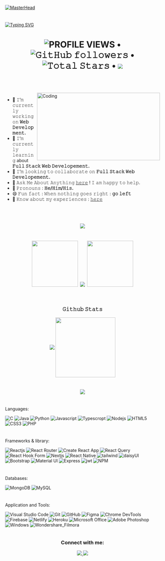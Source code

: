 [![MasterHead](https://www.internetcreation.net/wp-content/uploads/2015/04/banner-web-development.png)](https://mdshahariarrahman.netlify.app/)

<h1></h1>

[![Typing SVG](https://readme-typing-svg.herokuapp.com?font=&size=48&duration=7000&color=26B2C9&center=true&vCenter=true&multiline=true&width=1500&height=125&lines=Hello+there!%F0%9F%91%8B%2C+I'm+Md.+Shahariar+Rahman;working+as+a+frontend+developer)](https://git.io/typing-svg)

<h1 align="center">
  <img alt = "PROFILE VIEWS" src="https://komarev.com/ghpvc/?username=shahariarrahman&color=brightgreen&style=flat&label=PROFILE+VIEWS"> •   
  <img alt="𝙶𝚒𝚝𝙷𝚞𝚋 𝚏𝚘𝚕𝚕𝚘𝚠𝚎𝚛𝚜" src="https://img.shields.io/github/followers/shahariarrahman?label=FOLLOWERS&style=flat"> •
  <img src="https://img.shields.io/github/stars/shahariarrahman?label=STARS&style=flat" alt="𝚃𝚘𝚝𝚊𝚕 𝚂𝚝𝚊𝚛𝚜"> •
  <a href="https://github.com/sponsors/shahariarrahman"><img src="https://img.shields.io/static/v1?label=SPONSOR&message=%E2%9D%A4&logo=GitHub&color=%23fe8e86&style=flat"/></a><br><br>
</h1>

<br>
<img height="220" width="400" align="right" alt="Coding" src="https://cdn.dribbble.com/users/1162077/screenshots/5403918/media/a85c0dcdcc774c6f340b07518363d6fb.gif"/>

- 🔭 𝙸’𝚖 𝚌𝚞𝚛𝚛𝚎𝚗𝚝𝚕𝚢 𝚠𝚘𝚛𝚔𝚒𝚗𝚐 𝚘𝚗 **𝚆𝚎𝚋 𝙳𝚎𝚟𝚎𝚕𝚘𝚙𝚖𝚎𝚗𝚝.**
- 🌱 𝙸’𝚖 𝚌𝚞𝚛𝚛𝚎𝚗𝚝𝚕𝚢 𝚕𝚎𝚊𝚛𝚗𝚒𝚗𝚐 about **𝙵𝚞𝚕𝚕 𝚂𝚝𝚊𝚌𝚔 𝚆𝚎𝚋 𝙳𝚎𝚟𝚎𝚕𝚘𝚙𝚎𝚖𝚎𝚗𝚝.**
- 👯 𝙸’𝚖 𝚕𝚘𝚘𝚔𝚒𝚗𝚐 𝚝𝚘 𝚌𝚘𝚕𝚕𝚊𝚋𝚘𝚛𝚊𝚝𝚎 𝚘𝚗 **𝙵𝚞𝚕𝚕 𝚂𝚝𝚊𝚌𝚔 𝚆𝚎𝚋 𝙳𝚎𝚟𝚎𝚕𝚘𝚙𝚎𝚖𝚎𝚗𝚝.**
- 💬 𝙰𝚜𝚔 𝙼𝚎 𝙰𝚋𝚘𝚞𝚝 𝙰𝚗𝚢𝚝𝚑𝚒𝚗𝚐 [𝚑𝚎𝚛𝚎](https://www.linkedin.com/in/mdshahariarrahman/) ! 𝙸 𝚊𝚖 𝚑𝚊𝚙𝚙𝚢 𝚝𝚘 𝚑𝚎𝚕𝚙.
- 👨‍ 𝙿𝚛𝚘𝚗𝚘𝚞𝚗𝚜 : **𝙷𝚎/𝙷𝚒𝚖/𝙷𝚒𝚜.**
- 😄 𝙵𝚞𝚗 𝚏𝚊𝚌𝚝 : 𝚆𝚑𝚎𝚗 𝚗𝚘𝚝𝚑𝚒𝚗𝚐 𝚐𝚘𝚎𝚜 𝚛𝚒𝚐𝚑𝚝 : **𝚐𝚘 𝚕𝚎𝚏𝚝**
- 📄 𝙺𝚗𝚘𝚠 𝚊𝚋𝚘𝚞𝚝 𝚖𝚢 𝚎𝚡𝚙𝚎𝚛𝚒𝚎𝚗𝚌𝚎𝚜 : [𝚑𝚎𝚛𝚎](https://drive.google.com/file/d/1FxRPKE9qWlRZWjyEHMib-rFgef3LcgtA/view)

<br/>
<h1></h1>

<h1 align="center">
  <img src="https://github-profile-trophy.vercel.app/?username=shahariarrahman&&margin-w=15&margin-h=15&no-bg=true&no-frame=true&theme=juicyfresh">
</h1>
<h1 align="center">
  <img height="150" width="150" src="https://i.ibb.co/1QTBkFN/left.webp">
  <img align="center" src="https://github-readme-streak-stats.herokuapp.com/?user=shahariarrahman&theme=dark&hide_border=true"/>
  <img height="150" width="150" src="https://i.ibb.co/TrNhMtt/right.webp">
  <br/> <br/>
</h1>


<!-- 
<p align="center">
  <h3 align="center">𝙻𝙰𝙽𝙶𝚄𝙰𝙶𝙴𝚂 𝙰𝙽𝙳 𝚃𝙾𝙾𝙻𝚂</h3>
  <br/>
  <code><img height="40" width="40" src="https://raw.githubusercontent.com/github/explore/80688e429a7d4ef2fca1e82350fe8e3517d3494d/topics/android/android.png"></code>
  <code><img height="40" width="40" src="https://raw.githubusercontent.com/github/explore/80688e429a7d4ef2fca1e82350fe8e3517d3494d/topics/kotlin/kotlin.png"></code>
  <code><img height="40" width="40" src="https://images.vexels.com/media/users/3/166401/isolated/preview/b82aa7ac3f736dd78570dd3fa3fa9e24-java-programming-language-icon-by-vexels.png"></code>
  <code><img height="40" width="40" src="https://raw.githubusercontent.com/github/explore/80688e429a7d4ef2fca1e82350fe8e3517d3494d/topics/python/python.png"></code>
  <code><img height="40" width="40" src="https://www.naveedashfaq.me/img/c++.png"></code>
  <code><img height="40" width="40" src="https://cdn.iconscout.com/icon/free/png-512/c-programming-569564.png"></code>
  <code><img height="40" width="40" src="https://raw.githubusercontent.com/github/explore/80688e429a7d4ef2fca1e82350fe8e3517d3494d/topics/html/html.png"></code>
  <code><img height="40" width="40" src="https://cdn.iconscout.com/icon/free/png-256/css-131-722685.png"></code>
  <code><img height="40" width="40" src="https://raw.githubusercontent.com/github/explore/80688e429a7d4ef2fca1e82350fe8e3517d3494d/topics/javascript/javascript.png">   </code>
  <code><img height="40" width="40" src="https://upload.wikimedia.org/wikipedia/commons/thumb/3/3f/Git_icon.svg/1024px-Git_icon.svg.png"></code>
  <code><img height="40" width="40" src="https://raw.githubusercontent.com/github/explore/80688e429a7d4ef2fca1e82350fe8e3517d3494d/topics/github-api/github-api.png"> </code>
  <code><img height="40" width="40" src="https://raw.githubusercontent.com/github/explore/80688e429a7d4ef2fca1e82350fe8e3517d3494d/topics/firebase/firebase.png"> </code>
  <code><img height="40" width="40" src="https://raw.githubusercontent.com/github/explore/80688e429a7d4ef2fca1e82350fe8e3517d3494d/topics/jupyter-notebook/jupyter-notebook.png"></code>
  <code><img height="40" width="40" src="https://raw.githubusercontent.com/github/explore/80688e429a7d4ef2fca1e82350fe8e3517d3494d/topics/atom/atom.png"></code>
  <code><img height="40" width="40" src="https://raw.githubusercontent.com/github/explore/80688e429a7d4ef2fca1e82350fe8e3517d3494d/topics/bootstrap/bootstrap.png"> </code>
  <code><img height="40" width="40" src="https://encrypted-tbn0.gstatic.com/images?q=tbn:ANd9GcRT1PKsfJXnxOqnTRiIZ8VcdJDYBXD-qZnnpw&usqp=CAU"></code>
  <code><img height="40" width="40" src="https://raw.githubusercontent.com/github/explore/80688e429a7d4ef2fca1e82350fe8e3517d3494d/topics/angular/angular.png"></code>
  <code><img height="40" width="40" src="https://raw.githubusercontent.com/github/explore/80688e429a7d4ef2fca1e82350fe8e3517d3494d/topics/ubuntu/ubuntu.png"></code>
</p>
<h1></h1> -->

<p>
  <h3 align="center">𝙶𝚒𝚝𝚑𝚞𝚋 𝚂𝚝𝚊𝚝𝚜</h3>
  <p align="center">
      <img align="center" src="https://github-readme-stats.vercel.app/api?username=ShahariarRahman&theme=darcula&hide_border=true"/>
      <img align="center" height="195px" src="https://github-readme-stats.vercel.app/api/top-langs/?username=ShahariarRahman&theme=darcula&hide_border=true" />
  </p>
 <p>
<h1></h1>
<div align="center"> <img src="https://activity-graph.herokuapp.com/graph?username=shahariarRahman&theme=xcode&hide_border=true" /> </div>
<h1></h1>

Languages: 

![C](https://img.shields.io/badge/C-202124?style=for-the-badge&logo=c&logoColor=035494)
![Java](https://img.shields.io/badge/Java-202124?style=for-the-badge&logo=java&logoColor=db6900)
![Python](https://img.shields.io/badge/Python-202124?style=for-the-badge&logo=python&logoColor=f2c53d)
![Javascript](https://img.shields.io/badge/javascript-202124?&style=for-the-badge&logo=javascript&logoColor=e4d04b)
![Typescropt](https://img.shields.io/badge/TypeScript-202124?style=for-the-badge&logo=typescript&logoColor=2f72bc)
![Nodejs](https://img.shields.io/badge/node.js-202124?&style=for-the-badge&logo=node.js&logoColor=7cc327)
![HTML5](https://img.shields.io/badge/html5-202124?style=for-the-badge&logo=html5&logoColor=e5542f)
![CSS3](https://img.shields.io/badge/css3-202124?style=for-the-badge&logo=css3&logoColor=0088ca)
![PHP](https://img.shields.io/badge/php-202124?style=for-the-badge&logo=php&logoColor=4b568b)
<h1></h1>

Frameworks & library:

![Reactjs](https://img.shields.io/badge/react-202124?&style=for-the-badge&logo=react&logoColor=61DAFB)
![React Router](https://img.shields.io/badge/React_Router-202124?style=for-the-badge&logo=react-router&logoColor=CA4245)
![Create React App](https://img.shields.io/badge/Create_React_App-202124?style=for-the-badge&logo=Create-React-App&logoColor=09D3AC)
![React Query](https://img.shields.io/badge/React_Query-202124?style=for-the-badge&logo=React-Query&logoColor=FF4154)
![React Hook Form](https://img.shields.io/badge/React_Hook_Form-202124?style=for-the-badge&logo=React-Hook-Form&logoColor=EC5990)
![Nextjs](https://img.shields.io/badge/next.js-202124?style=for-the-badge&logo=nextdotjs&logoColor=white)
![React Native](https://img.shields.io/badge/React_Native-202124?style=for-the-badge&logo=react&logoColor=61DAFB)
![tailwind](https://img.shields.io/badge/Tailwind_CSS-202124?style=for-the-badge&logo=tailwind-css&logoColor=06B6D4)
![daisyUI](https://img.shields.io/badge/Daisy_UI-202124?style=for-the-badge&logo=tailwind-css&logoColor=550deb)
![Bootstrap](https://img.shields.io/badge/bootstrap-202124?&style=for-the-badge&logo=bootstrap&logoColor=7952B3)
![Material UI](https://img.shields.io/badge/Material_UI-202124?style=for-the-badge&logo=mui&logoColor=007FFF)
![Express](https://img.shields.io/badge/Express.js-202124?style=for-the-badge&logo=express&logoColor=e4d04b)
![jwt](https://img.shields.io/badge/JWT-202124?style=for-the-badge&logo=JSON%20web%20tokens&logoColor=ee0156)
![NPM](https://img.shields.io/badge/npm-202124?style=for-the-badge&logo=npm&logoColor=CB3837)

<h1></h1>
Databases:

![MongoDB](https://img.shields.io/badge/MongoDB-202124?&style=for-the-badge&logo=mongodb&logoColor=47A248) 
![MySQL](https://img.shields.io/badge/MySQL-202124?style=for-the-badge&logo=mysql&logoColor=4479A1)
<h1></h1>
    
Application and Tools:

![Visual Studio Code](https://img.shields.io/badge/Visual_Studio_Code-202124?style=for-the-badge&logo=visual-studio-code&logoColor=007ACC)
![Git](https://img.shields.io/badge/git-202124?style=for-the-badge&logo=git&logoColor=F05032)
![GitHub](https://img.shields.io/badge/github-202124?style=for-the-badge&logo=github&logoColor=000000)
![Figma](https://img.shields.io/badge/Figma-202124?style=for-the-badge&logo=Figma&logoColor=F24E1E)
![Chrome DevTools](https://img.shields.io/badge/Chrome_DevTools-202124?style=for-the-badge&logo=Google-chrome&logoColor=dd3123)
![Firebase](https://img.shields.io/badge/Firebase-202124?style=for-the-badge&logo=Firebase&logoColor=FFCA28)
![Netlify](https://img.shields.io/badge/Netlify-202124?style=for-the-badge&logo=netlify&logoColor=00C7B7)
![Heroku](https://img.shields.io/badge/Heroku-202124?style=for-the-badge&logo=heroku&logoColor=625d9d)
![Microsoft Office](https://img.shields.io/badge/Microsoft_Office-202124?style=for-the-badge&logo=microsoft-office&logoColor=D83B01)
![Adobe Photoshop](https://img.shields.io/badge/Adobe_Photoshop-202124?style=for-the-badge&logo=Adobe-Photoshop&logoColor=31A8FF)
![Windows](https://img.shields.io/badge/Windows-202124?style=for-the-badge&logo=windows&logoColor=0078D6)
![Wondershare_Filmora](https://img.shields.io/badge/Wondershare_Filmora-202124?style=for-the-badge&logo=Filmora&logoColor=0078D6)
<h1></h1>




<p>
  <h3 align="center">Connect with me:</h3>
 <p align="center">
    <a href="https://www.linkedin.com/in/mdshahariarrahman/">
      <img src="https://img.shields.io/badge/Linkedin-02162b?style=for-the-badge&logo=linkedin&logoColor=ffffff"/>
  </a>
    <a href="https://mdshahariarrahman.netlify.app/">
       <img src="https://img.shields.io/badge/Portfolio-02162b?style=for-the-badge&logo=firefox&logoColor=FF7139"/>
  </a>
</p>
